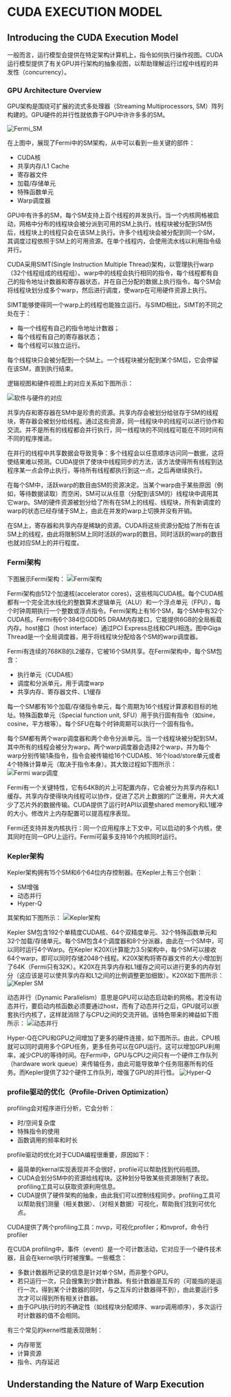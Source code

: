 # CUDA EXECUTION MODEL
## Introducing the CUDA Execution Model

一般而言，运行模型会提供在特定架构计算机上，指令如何执行操作视图。CUDA运行模型提供了有关GPU并行架构的抽象视图，以帮助理解运行过程中线程的并发性（concurrency）。

### GPU Architecture Overview

GPU架构是围绕可扩展的流式多处理器（Streaming Multiprocessors, SM）阵列构建的。GPU硬件的并行性就依靠于GPU中许许多多的SM。

![Fermi_SM](./pic/1%20Fermi%20SM.png "Fermi_SM")

在上图中，展现了Fermi中的SM架构，从中可以看到一些关键的部件：
* CUDA核
* 共享内存/L1 Cache
* 寄存器文件
* 加载/存储单元
* 特殊函数单元
* Warp调度器

GPU中有许多的SM，每个SM支持上百个线程的并发执行。当一个内核网格被启动，网格中分布的线程块会被分派到可用的SM上执行。线程块被分配到SM伤后，线程块上的线程只会在该SM上执行。许多个线程块会被分配到同一个SM，其调度过程依照于SM上的可用资源。在单个线程内，会使用流水线以利用指令级并行。

CUDA采用SIMT(Single Instruction Multiple Thread)架构，以管理执行warp（32个线程组成的线程组）。warp中的线程会执行相同的指令，每个线程都有自己的指令地址计数器和寄存器状态，并在自己分配的数据上执行指令。每个SM会将线程块划分成多个warp，然后进行调度，使warp在可用硬件资源上执行。

SIMT能够使得同一个warp上的线程也能独立运行。与SIMD相比，SIMT的不同之处在于：
* 每一个线程有自己的指令地址计数器；
* 每个线程有自己的寄存器状态；
* 每个线程可以独立运行。

每个线程块只会被分配到一个SM上。一个线程块被分配到某个SM后，它会停留在该SM，直到执行结束。

逻辑视图和硬件视图上的对应关系如下图所示：

![软件与硬件的对应](pic/2%20Software%20and%20Hardware%20Correspondence.png "Software and Hardware Correspondence")

共享内存和寄存器在SM中是珍贵的资源。共享内存会被划分给驻存于SM的线程块，寄存器会被划分给线程。通过这些资源，同一线程块中的线程可以进行协作和交流。并不是所有的线程都会并行执行，同一线程块的不同线程可能在不同时间有不同的程序推进。

在并行的线程中共享数据会导致竞争：多个线程会以任意顺序访问同一数据，这将使结果难以预测。CUDA提供了使块中线程同步的方法，该方法使得所有线程到达程序某一点会停止执行，等待所有线程都执行到这一点，之后再继续执行。

在每个SM中，活跃warp的数目由SM的资源决定。当某个warp由于某些原因（例如，等待数据读取）而空闲，SM可以从任意（分配到该SM的）线程块中调用其它warp。SM的硬件资源被划分给了所有在SM上的线程、线程块，所有新调度的warp的状态已经存储于SM上，由此在并发的warp上切换并没有开销。

在SM上，寄存器和共享内存是稀缺的资源。CUDA将这些资源分配给了所有在该SM上的线程，由此将限制SM上同时活跃的warp的数目。同时活跃的warp的数目也就对应SM上的并行程度。

### Fermi架构

下图展示Fermi架构：
![Fermi架构](pic/3%20Fermi架构.png "3 Fermi架构")

Fermi架构由512个加速核(accelerator cores)，这些核叫CUDA核。每个CUDA核都有一个完全流水线化的整数算术逻辑单元（ALU）和一个浮点单元（FPU），每个时钟周期执行一个整数或浮点指令。Fermi架构上有16个SM，每个SM中有32个CUDA核。Fermi有6个384位GDDR5 DRAM内存接口，它能提供6GB的全局板载内存。host接口（host interface）通过PCI Express总线和CPU相连。图中Giga Thread是一个全局调度器，用于将线程块分配给各个SM的warp调度器。

Fermi有连续的768KB的L2缓存，它被16个SM共享。在Fermi架构中，每个SM包含：
* 执行单元（CUDA核）
* 调度和分派单元，用于调度warp
* 共享内存、寄存器文件、L1缓存

每一个SM都有16个加载/存储指令单元，每个周期为16个线程计算源和目标的地址。特殊函数单元（Special function unit, SFU）用于执行固有指令（如sine，cosine，平方根等）。每个SFU在每个时钟周期可以执行一个固有指令。

每个SM都有两个warp调度器和两个命令分派单元。当一个线程块被分配到SM，其中所有的线程会被分为warp。两个warp调度器会选择2个warp，并为每个warp分别传输1条指令，指令会被传输给16个CUDA核、16个load/store单元或者4个特殊计算单元（取决于指令本身）。其大致过程如下图所示：
![Fermi warp调度](./pic/4%20Fermi%20warp调度.png "Fermi warp调度")

Fermi有一个关键特性，它有64KB的片上可配置内存，它会被分为共享内存和L1缓存。共享内存使得块内线程可以协作，促进了芯片上数据的广泛重用，并大大减少了芯片外的数据传输。CUDA提供了运行时API以调整shared memory和L1缓冲的大小。修改片上内存配置可以提高程序表现。

Fermi还支持并发内核执行：同一个应用程序上下文中，可以启动的多个内核，使其同时在同一GPU上运行。Fermi可最多支持16个内核同时运行。

### Kepler架构
Kepler架构拥有15个SM和6个64位内存控制器。在Kepler上有三个创新：
* SM增强
* 动态并行
* Hyper-Q

其架构如下图所示：
![Kepler架构](./pic/5%20Kepler架构.png "Kepler架构")

Kepler SM包含192个单精度CUDA核、64个双精度单元、32个特殊函数单元和32个加载/存储单元。每个SM包含4个调度器和8个分派器，由此在一个SM中，可以同时运行4个Warp。在Kepler K20X(计算能力3.5)架构中，每个SM可以接收64个warp，即可以同时存储2048个线程。K20X架构将寄存器文件的大小增加到了64K（Fermi只有32K）。K20X在共享内存和L1缓存之间可以进行更多的内存划分（这应该是可以使共享内存和L1之间的比例调整更加细致）。K20X如下图所示：
![Kepler SM](./pic/6%20Kepler%20SM.png "Kepler SM")


动态并行（Dynamic Parallelism）意思是GPU可以动态启动新的网格。若没有动态并行，要启动内核函数必须要通过host，而有了动态并行之后，GPU就可以嵌套执行内核了，这样就消除了与CPU之间的交流开销。该特色带来的裨益如下图所示：
![动态并行](./pic/7%20动态并行.png "动态并行")

Hyper-Q在CPU和GPU之间增加了更多的硬件连接，如下图所示。由此，CPU核就可以同时调用多个GPU任务，更多任务可以在GPU运行。这可以增加GPU利用率，减少CPU的等待时间。在Fermi中，GPU与CPU之间只有一个硬件工作队列（hardware work queue）来传输任务，由此可能导致单个任务阻塞所有的任务。而Kepler提供了32个硬件工作队列，增强了GPU的并行性。
![Hyper-Q](./pic/8%20Hyper-Q.png "Hyper-Q")

### profile驱动的优化（Profile-Driven Optimization）
profiling会对程序进行分析，它会分析：
* 时/空间复杂度
* 特殊指令的使用
* 函数调用的频率和时长  

profile驱动的优化对于CUDA编程很重要，原因如下：
* 最简单的kernal实现表现并不会很好，profile可以帮助找到代码瓶颈。
* CUDA会划分SM中的资源给线程块。这种划分导致某些资源限制了表现。profiling工具可以获取资源利用信息。
* CUDA提供了硬件架构的抽象，由此我们可以控制线程同步。profiling工具可以帮助我们测量（相关数据）、（对相关数据）可视化，帮助我们找到可优化点。

CUDA提供了两个profiling工具：nvvp，可视化profiler；和nvprof，命令行profiler

在CUDA profiling中，事件（event）是一个可计数活动，它对应于一个硬件技术器，且会在kernel执行时被搜集。一些概念：
* 多数计数器所记录的信息是针对单个SM，而非整个GPU。
* 若只运行一次，只会搜集到少数计数器。有些计数器是互斥的（可能指的是运行一次，得到某个计数器的同时，与之互斥的计数器得不到），由此要运行多次才可以得到所有相关计数器。
* 由于GPU执行时的不确定性（如线程块分配顺序、warp调用顺序），多次运行时计数器的值不会相同。

有三个常见的kernel性能表现限制：
* 内存带宽
* 计算资源
* 指令、内存延迟

## Understanding the Nature of Warp Execution
